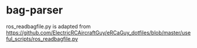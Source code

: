# bag-parser



ros_readbagfile.py is adapted from https://github.com/ElectricRCAircraftGuy/eRCaGuy_dotfiles/blob/master/useful_scripts/ros_readbagfile.py
